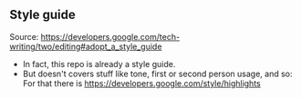 ## Style guide

Source: https://developers.google.com/tech-writing/two/editing#adopt_a_style_guide

- In fact, this repo is already a style guide.
- But doesn't covers stuff like tone, first or second person usage, and so: For that there is https://developers.google.com/style/highlights
